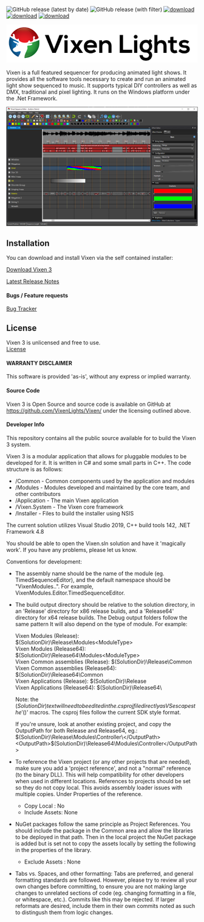 ![GitHub release (latest by date)](https://img.shields.io/github/v/release/Vixenlights/Vixen)
![GitHub release (with filter)](https://img.shields.io/github/v/release/Vixenlights/Vixen?filter=DevBuild*&logo=GitHub&label=Pre-release)
[![download](https://img.shields.io/badge/download-release-blue.svg)](https://www.vixenlights.com/download/release-build/)
[![download](https://img.shields.io/badge/download-development-green.svg)](https://www.vixenlights.com/download/develop-build/)
[![download](https://img.shields.io/badge/bugs-tracker-blue.svg)](http://bugs.vixenlights.com)


<img src="Assets/Vixen3-Logo.png" width=600 />

Vixen is a full featured sequencer for producing animated light shows. It provides all the software tools necessary to create and run an animated light show sequenced to music. It supports typical DIY controllers as well as DMX, traditional and pixel lighting. It runs on the Windows platform under the .Net Framework.

<img src="Assets/Editor.png" width=600 />

## Installation
You can download and install Vixen via the self contained installer:

[Download Vixen 3](http://www.vixenlights.com/downloads/vixen-3-downloads/)

[Latest Release Notes](https://github.com/VixenLights/Vixen/blob/master/Release%20Notes.txt)

#### Bugs / Feature requests

[Bug Tracker](https://bugs.vixenlights.com)

## License

Vixen 3 is unlicensed and free to use.  
[License](https://github.com/VixenLights/Vixen/blob/master/License.txt)

#### WARRANTY DISCLAIMER

This software is provided 'as-is', without any express or implied warranty. 

#### Source Code

Vixen 3 is Open Source and source code is available on GitHub at https://github.com/VixenLights/Vixen/ under the licensing outlined above. 
#### Developer Info

This repository contains all the public source available for to build the Vixen 3 system. 

Vixen 3 is a modular application that allows for pluggable modules to be developed for it. It is written in C# and some small parts in C++. The code structure is as follows: 

* /Common - Common components used by the application and modules
* /Modules - Modules developed and maintained by the core team, and other contributors
* /Application - The main Vixen application
* /Vixen.System - The Vixen core framework 
* /Installer - Files to build the installer using NSIS

The current solution utilizes Visual Studio 2019, C++ build tools 142, .NET Framework 4.8

You should be able to open the Vixen.sln solution and have it 'magically work'. If you have any problems, please let us know.

Conventions for development:

- The assembly name should be the name of the module (eg. TimedSequenceEditor), and
  the default namespace should be "VixenModules.<ModuleType>.<ModuleName>". For
  example, VixenModules.Editor.TimedSequenceEditor.
 
  
- The build output directory should be relative to the solution directory, in an
  'Release' directory for x86 release builds, and a 'Release64' directory for x64 release builds. The Debug output folders follow the same pattern
  It will also depend on the type of module. For example:
  
  Vixen Modules (Release):              $(SolutionDir)\Release\Modules\<ModuleType>\
  Vixen Modules (Release64):            $(SolutionDir)\Release64\Modules\<ModuleType>\
  Vixen Common assemblies (Release):    $(SolutionDir)\Release\Common\
  Vixen Common assemblies (Release64):  $(SolutionDir)\Release64\Common\
  Vixen Applications (Release):         $(SolutionDir)\Release\
  Vixen Applications (Release64):       $(SolutionDir)\Release64\

  Note: the $(SolutionDir) text will need to be edited in the .csproj file directly as VS escapes the '$()' macros. The csproj files follow the current SDK style format.

  If you're unsure, look at another existing project, and copy the OutputPath for both
  Release and Release64, eg.:
  <OutputPath>$(SolutionDir)\Release\Modules\Controller\</OutputPath>
  <OutputPath>$(SolutionDir)\Release64\Modules\Controller\</OutputPath>
  
 
- To reference the Vixen project (or any other projects that are needed), make sure you
  add a 'project reference', and not a "normal" reference (to the binary DLL). This will help compatibility for other developers when used in different locations. References to projects should be set so they do not copy local. This avoids assembly loader issues with multiple copies. Under Properties of the reference.
  
  * Copy Local : No
  * Include Assets: None

- NuGet packages follow the same principle as Project References. You should include the package in the Common area and allow the libraries to be deployed in that path. Then in the local project the NuGet package is added but is set not to copy the assets locally by setting the following in the properties of the library.

    * Exclude Assets : None
      
- Tabs vs. Spaces, and other formatting: Tabs are preferred, and general formatting standards are followed. However, please try to review all your own changes before committing, to ensure you are not making large changes to unrelated sections of code (eg. changing formatting in a file, or whitespace, etc.). Commits like this may be rejected. If larger reformats are desired, include them in their own commits noted as such to distingush them from logic changes. 

